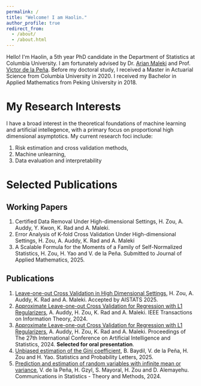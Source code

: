 ```yaml
---
permalink: /
title: "Welcome! I am Haolin."
author_profile: true
redirect_from: 
  - /about/
  - /about.html
---
```


Hello! I'm Haolin, a 5th year PhD candidate in the Department of Statistics at Columbia University. I am fortunately advised by Dr. [Arian Maleki](https://sites.google.com/site/malekiarian/?authuser=1) and Prof. [Victor de la Peña](https://www.columbia.edu/~vhd1/). Before my doctoral study, I received a Master in Actuarial Science from Columbia University in 2020. I received my Bachelor in Applied Mathematics from Peking University in 2018.

My Research Interests
======
I have a broad interest in the theoretical foundations of machine learning and artificial intellegence, with a primary focus on proportional high dimensional asymptotics. My current research foci include:
1. Risk estimation and cross validation methods,
2. Machine unlearning,
3. Data evaluation and interpretability


Selected Publications
======

Working Papers
------
1. Certified Data Removal Under High-dimensional Settings,
H. Zou, A. Auddy, Y. Kwon, K. Rad and A. Maleki.
2. Error Analysis of K-fold Cross Validation Under High-dimensional Settings,
H. Zou, A. Auddy, K. Rad and A. Maleki
3. A Scalable Formula for the Moments of a Family of Self-Normalized Statistics,
H. Zou, H. Yao and V. de la Peña. Submitted to Journal of Applied Mathematics, 2025.

Publications
------
1. [Leave-one-out Cross Validation in High Dimensional Settings](https://arxiv.org/abs/2402.08543),
H. Zou, A. Auddy, K. Rad and A. Maleki. Accepted by AISTATS 2025. 
2. [Approximate Leave-one-out Cross Validation for Regression with L1 Regularizers](https://arxiv.org/abs/2310.17629),
A. Auddy, H. Zou, K. Rad and A. Maleki. IEEE Transactions on Information Theory, 2024.
3. [Approximate Leave-one-out Cross Validation for Regression with L1 Regularizers](https://proceedings.mlr.press/v238/auddy24a),
A. Auddy, H. Zou, K. Rad and A. Maleki. Proceedings of The 27th International Conference on Artificial Intelligence and Statistics, 2024. **Selected for oral presentation**.
4. [Unbiased estimation of the Gini coefficient](https://www.sciencedirect.com/science/article/pii/S0167715225000215),
B. Baydil, V. de la Peña, H. Zou and H. Yao. Statistics and Probability Letters, 2025.
5. [Prediction and estimation of random variables with infinite mean or variance](https://www.researchgate.net/publication/377540116_Prediction_and_estimation_of_random_variables_with_infinite_mean_or_variance),
V. de la Peña, H. Gzyl, S. Mayoral, H. Zou and D. Alemayehu. Communications in Statistics - Theory and Methods, 2024.


